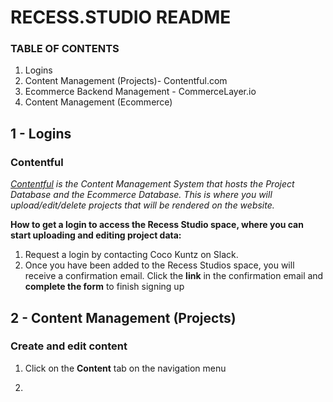 # RECESS.STUDIO README

###  TABLE OF CONTENTS

 1. Logins
 2. Content Management (Projects)- Contentful.com
 3. Ecommerce Backend Management - CommerceLayer.io
 4. Content Management (Ecommerce)
 
 ## 1 - Logins
 ### Contentful
 *[Contentful](contentful.com) is the Content Management System that hosts the Project Database and the Ecommerce Database. This is where you will upload/edit/delete projects that will be rendered on the website.*
 
**How to get a login to access the Recess Studio space, where you can start uploading and editing project data:**
1. Request a login by contacting Coco Kuntz on Slack. 
2. Once you have been added to the Recess Studios space, you will receive a confirmation email. Click the **link** in the confirmation email and **complete the form** to finish signing up

## 2 - Content Management  (Projects)

### Create and edit content
1. Click on the **Content**  tab on the navigation menu

2. 